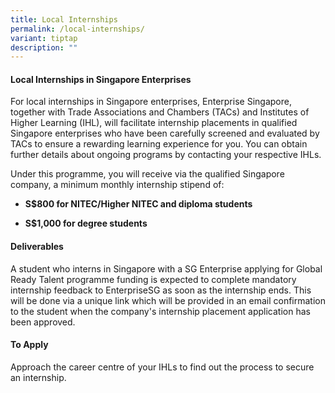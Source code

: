 ```yaml
---
title: Local Internships
permalink: /local-internships/
variant: tiptap
description: ""
---
```

<h4>Local Internships in Singapore Enterprises</h4>
<p>For local internships in Singapore enterprises, Enterprise Singapore,
together with Trade Associations and Chambers (TACs) and Institutes of
Higher Learning (IHL), will facilitate internship placements in qualified
Singapore enterprises who have been carefully screened and evaluated by
TACs to ensure a rewarding learning experience for you. You can obtain
further details about ongoing programs by contacting your respective IHLs.</p>
<p>Under this programme, you will receive via the qualified Singapore company,
a minimum monthly internship stipend of:</p>
<ul data-tight="true" class="tight">
<li>
<p><strong>S$800 for NITEC/Higher NITEC and diploma students</strong>
</p>
</li>
<li>
<p><strong>S$1,000 for degree students</strong>
</p>
</li>
</ul>
<h4>Deliverables</h4>
<p>A student who interns in Singapore with a SG Enterprise applying for Global
Ready Talent programme funding is expected to complete mandatory internship
feedback to EnterpriseSG as soon as the internship ends. This will be done
via a unique link which will be provided in an email confirmation to the
student when the company's internship placement application has been approved.</p>
<h4>To Apply</h4>
<p>Approach the career centre of your IHLs to find out the process to secure
an internship.</p>
<p></p>